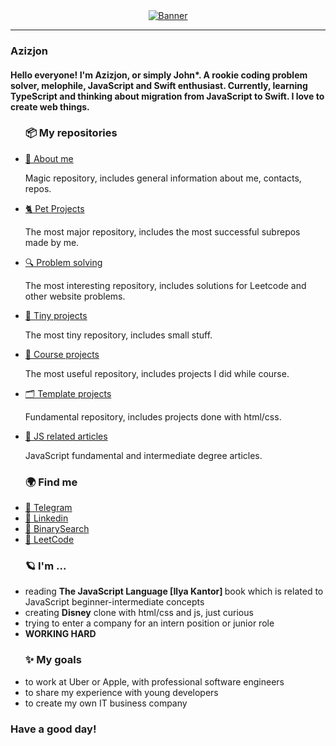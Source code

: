 <a href="#">
  <div align="center">
    <img src="https://i.ibb.co/YRfLvRm/Yellow-and-Black-72x36-Landscape-Voters-Education-Banner.png" align="middle" alt="Banner" width="auto" border="0">
  </div>
</a>
<hr />

<h3>Azizjon</h3>
<h4>
  Hello everyone! I'm Azizjon, or simply John*. A rookie coding problem solver,
  melophile, JavaScript and Swift enthusiast. Currently, learning TypeScript and
  thinking about migration from JavaScript to Swift. I love to create web
  things.
</h4>
<ul>
    <h3>📦 My repositories</h3>
    <li>
        <a href="https://github.com/azizjohn/azizjohn" target="_blank">
            📁 About me
        </a>
        <p>
             Magic repository, includes general information about me, contacts, repos.
        </p>
    </li>
    <li>
        <a href="https://github.com/azizjohn/pet-projects" target="_blank">
            🐈 Pet Projects 
        </a>
        <p>
            The most major repository, includes the most successful subrepos made by me.
        </p>
    </li>
    <li>
        <a href="https://github.com/azizjohn/problem-solving" target="_blank">
            🔍 Problem solving
        </a>
        <p>
            The most interesting repository, includes solutions for Leetcode and other website problems.
        </p>
    </li>
    <li>
        <a href="https://github.com/azizjohn/tiny-projects" target="_blank">
            📏 Tiny projects 
        </a>
        <p>
            The most tiny repository, includes small stuff.
        </p>
    </li>
    <li>
        <a href="https://github.com/azizjohn/course-projects" target="_blank">
            🔖 Course projects 
        </a>
        <p>
            The most useful repository, includes projects I did while course.
        </p>
    </li>
    <li>
        <a href="https://github.com/azizjohn/template-projects" target="_blank">
            🗂 Template projects 
        </a>
        <p>
            Fundamental repository, includes projects done with html/css.
        </p>
    </li>
    <li>
        <a href="https://github.com/azizjohn/template-projects" target="_blank">
            📃 JS related articles
        </a>
        <p>
            JavaScript fundamental and intermediate degree articles.
        </p>
    </li>
</ul>
<ul>
  <h3>🌍 Find me</h3>
  <li>
    <a href="https://t.me/azizjon_qobilov" target="_blank">🎈 Telegram</a>
  </li>
  <li>
    <a href="www.linkedin.com/in/azizjon-dev" target="_blank">🎈 Linkedin</a>
  </li>
  <li>
    <a href="https://binarysearch.com/@/azizjohnme" target="_blank">🎈 BinarySearch</a>
  </li>
  <li>
    <a href="https://leetcode.com/azizjohnme" target="_blank">🎈 LeetCode</a>
  </li>
</ul>
<ul>
  <h3>🪐 I'm ...</h3>
  <li>
    reading <strong>The JavaScript Language [Ilya Kantor] </strong> book which is related to JavaScript beginner-intermediate concepts
  </li>
  <li>
    creating <strong>Disney</strong> clone with html/css and js, just curious
  </li>
  <li>
    trying to enter a company for an intern position or junior role
  </li>
  <li>
    <strong>WORKING HARD</strong>
  </li>
</ul>
<ul>
  <h3>✨ My goals</h3>
  <li>to work at Uber or Apple, with professional software engineers</li>
  <li>to share my experience with young developers</li>
  <li>to create my own IT business company</li>
</ul>
<h3>Have a good day!</h3>
